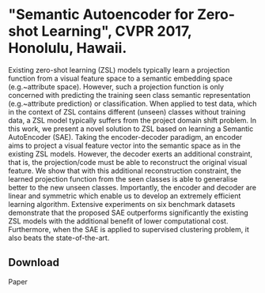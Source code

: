 # "Semantic Autoencoder for Zero-shot Learning", CVPR 2017, Honolulu, Hawaii.

Existing zero-shot learning (ZSL) models typically learn a projection function from a visual feature space to a semantic embedding space (e.g.~attribute space). However, such a projection function is only concerned with predicting the training seen class semantic representation (e.g.~attribute prediction) or classification. When applied to test data, which in the context of ZSL contains different (unseen) classes without training data, a ZSL model typically suffers from the project domain shift problem. In this work, we present a novel solution to ZSL based on learning a Semantic AutoEncoder (SAE). Taking the encoder-decoder paradigm, an encoder aims to project a visual feature vector into the semantic space as in the existing ZSL models. However, the decoder exerts an additional constraint, that is, the projection/code must be able to reconstruct the original visual feature. We show that with this additional reconstruction constraint, the learned projection function from the seen classes is able to generalise better to the new unseen classes. Importantly, the encoder and decoder are linear and symmetric which enable us to develop an extremely efficient learning algorithm. Extensive experiments on six benchmark datasets demonstrate that the proposed SAE outperforms significantly the existing ZSL models with the additional benefit of lower computational cost. Furthermore, when the SAE is applied to supervised clustering problem, it also beats the state-of-the-art.

## Download

Paper




